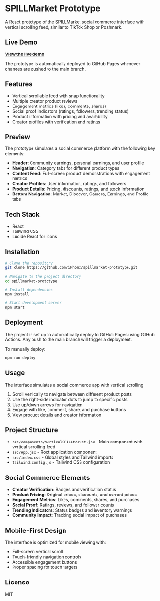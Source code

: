 # SPILLMarket Prototype

A React prototype of the SPILLMarket social commerce interface with vertical scrolling feed, similar to TikTok Shop or Poshmark.

## Live Demo

**[View the live demo](https://iphonz.github.io/spillmarket-prototype)**

The prototype is automatically deployed to GitHub Pages whenever changes are pushed to the main branch.

## Features

- Vertical scrollable feed with snap functionality
- Multiple creator product reviews
- Engagement metrics (likes, comments, shares)
- Social proof indicators (ratings, followers, trending status)
- Product information with pricing and availability
- Creator profiles with verification and ratings

## Preview

The prototype simulates a social commerce platform with the following key elements:

- **Header**: Community earnings, personal earnings, and user profile
- **Navigation**: Category tabs for different product types
- **Content Feed**: Full-screen product demonstrations with engagement metrics
- **Creator Profiles**: User information, ratings, and followers
- **Product Details**: Pricing, discounts, ratings, and stock information
- **Bottom Navigation**: Market, Discover, Camera, Earnings, and Profile tabs

## Tech Stack

- React
- Tailwind CSS
- Lucide React for icons

## Installation

```bash
# Clone the repository
git clone https://github.com/iPhonz/spillmarket-prototype.git

# Navigate to the project directory
cd spillmarket-prototype

# Install dependencies
npm install

# Start development server
npm start
```

## Deployment

The project is set up to automatically deploy to GitHub Pages using GitHub Actions. Any push to the main branch will trigger a deployment.

To manually deploy:

```bash
npm run deploy
```

## Usage

The interface simulates a social commerce app with vertical scrolling:

1. Scroll vertically to navigate between different product posts
2. Use the right-side indicator dots to jump to specific posts
3. Use up/down arrows for navigation
4. Engage with like, comment, share, and purchase buttons
5. View product details and creator information

## Project Structure

- `src/components/VerticalSPILLMarket.jsx` - Main component with vertical scrolling feed
- `src/App.jsx` - Root application component
- `src/index.css` - Global styles and Tailwind imports
- `tailwind.config.js` - Tailwind CSS configuration

## Social Commerce Elements

- **Creator Verification**: Badges and verification status
- **Product Pricing**: Original prices, discounts, and current prices
- **Engagement Metrics**: Likes, comments, shares, and purchases
- **Social Proof**: Ratings, reviews, and follower counts
- **Trending Indicators**: Status badges and inventory warnings
- **Community Impact**: Tracking social impact of purchases

## Mobile-First Design

The interface is optimized for mobile viewing with:

- Full-screen vertical scroll
- Touch-friendly navigation controls
- Accessible engagement buttons
- Proper spacing for touch targets

## License

MIT